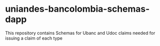 # uniandes-bancolombia-schemas-dapp
This repository contains Schemas for Ubanc and Udoc claims needed for issuing a claim of each type
